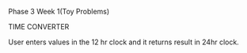 Phase 3 Week 1(Toy Problems)


TIME CONVERTER

User enters values in the 12 hr clock and it returns result in 24hr clock.

